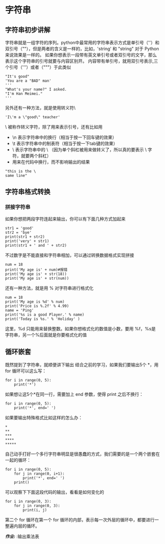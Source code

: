 # 字符串
## 字符串初步讲解
字符串就是一组字符的序列。python中最常用的字符串表示方式是单引号（''）和双引号（""），但是两者的含义是一样的，比如，'string' 和 "string" 对于 Python 来说效果是一样的。
如果你想表示一段带有英文单引号或者双引号的文字，那么表示这个字符串的引号就要与内容区别开。
内容带有单引号，就用双引号表示,三个引号（'''）或者（"""）于此类似
~~~
"It's good"
'You are a "BAD" man'
'''
"What's your name?" I asked.
"I'm Han Meimei."
'''
~~~
另外还有一种方法，就是使用转义符\
~~~
'I\'m a \"good\" teacher'
~~~

\ 被称作转义字符，除了用来表示引号，还有比如用
* \n 表示字符串中的换行（相当于按一下回车键的效果）
* \t 表示字符串中的制表符（相当于按一下tab键的效果）
* \\ 表示字符串中的 \ （因为单个斜杠被用来做转义了，所以真的要表示 \ 字符，就要两个斜杠）
* 用来在代码中换行，而不影响输出的结果
~~~
"this is the \
same line"
~~~
## 字符串格式转换
### 拼接字符串
如果你想把两段字符连起来输出，你可以有下面几种方式加起来
~~~
str1 = 'good'
str2 = 'bye'
print(str1 + str2)
print('very' + str1)
print(str1 + ' and ' + str2)
~~~
不过数字是不能直接和字符串相加，可以通过转换数据格式实现拼接
~~~
num = 18
print('My age is' + num)#报错
print('My age is' + str(18))
print('My age is' + str(num))
~~~
还有一种方法，就是用 % 对字符串进行格式化
~~~
num = 18
print('My age is %d' % num)
print('Price is %.2f' % 4.99)
name = 'Ping'
print('%s is a good Player.' % name)
print('Today is %s.' % 'Holiday' )
~~~
这里，%d 只能用来替换整数。如果你想格式化的数值是小数，要用 %f，%s是字符串，另一个%后面就是你要格式化的值

## 循环嵌套
既然提到了字符串，就顺便讲下输出
结合之前的学习，如果我们要输出5个 *，用 for 循环可以这么写：
~~~
for i in range(0, 5):
    print('*')
~~~
如果想让这5个*在同一行，需要加上 end 参数，使得 print 之后不换行：
~~~
for i in range(0, 5):
    print('*', end=' ')
~~~
如果要输出特殊格式比如这样的怎么办：
~~~
*
**
***
****
*****
~~~
自己动手打好一个多行字符串明显是很愚蠢的方式，我们需要的是一个两个嵌套在一起的循环：
~~~
for i in range(0, 5):
    for j in range(0, i+1):
        print('*', end=' ')
    print()
~~~
可以观察下下面这段代码的输出，看看是如何变化的
~~~
for i in range(0, 3):
    for j in range(0, 3):
        print(i, j)
~~~
第二个 for 循环在第一个 for 循环的内部，表示每一次外层的循环中，都要进行一整遍内层的循环。

***作业:*** :输出乘法表